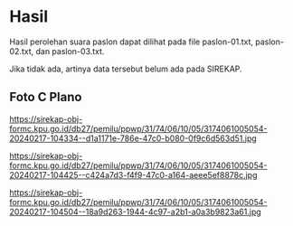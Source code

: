# Hasil

Hasil perolehan suara paslon dapat dilihat pada file paslon-01.txt, paslon-02.txt, dan paslon-03.txt.

Jika tidak ada, artinya data tersebut belum ada pada SIREKAP.

## Foto C Plano

https://sirekap-obj-formc.kpu.go.id/db27/pemilu/ppwp/31/74/06/10/05/3174061005054-20240217-104334--d1a1171e-786e-47c0-b080-0f9c6d563d51.jpg

https://sirekap-obj-formc.kpu.go.id/db27/pemilu/ppwp/31/74/06/10/05/3174061005054-20240217-104425--c424a7d3-f4f9-47c0-a164-aeee5ef8878c.jpg

https://sirekap-obj-formc.kpu.go.id/db27/pemilu/ppwp/31/74/06/10/05/3174061005054-20240217-104504--18a9d263-1944-4c97-a2b1-a0a3b9823a61.jpg
